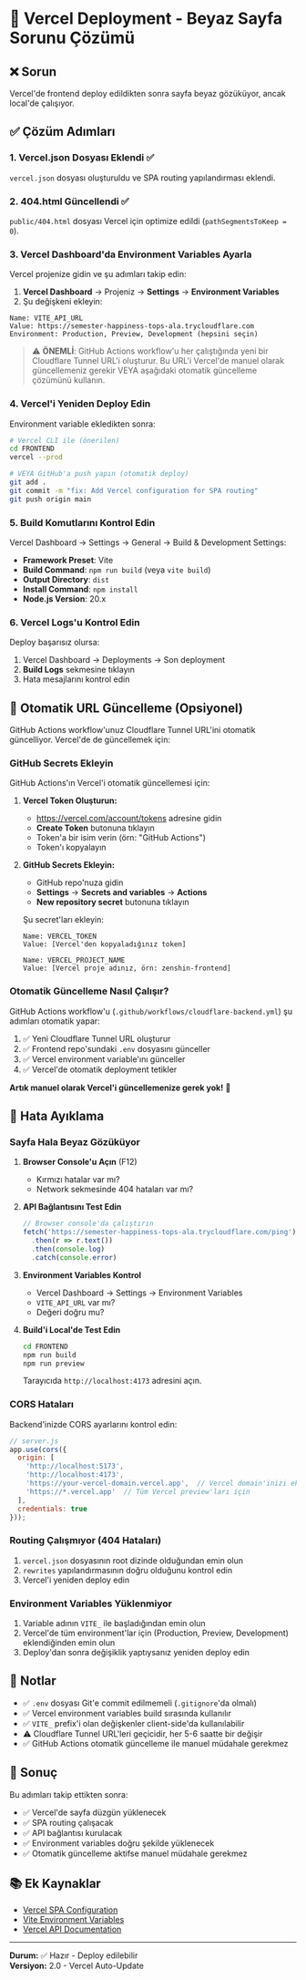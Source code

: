 # 🚀 Vercel Deployment - Beyaz Sayfa Sorunu Çözümü

## ❌ Sorun
Vercel'de frontend deploy edildikten sonra sayfa beyaz gözüküyor, ancak local'de çalışıyor.

## ✅ Çözüm Adımları

### 1. Vercel.json Dosyası Eklendi ✅
`vercel.json` dosyası oluşturuldu ve SPA routing yapılandırması eklendi.

### 2. 404.html Güncellendi ✅
`public/404.html` dosyası Vercel için optimize edildi (`pathSegmentsToKeep = 0`).

### 3. Vercel Dashboard'da Environment Variables Ayarla

Vercel projenize gidin ve şu adımları takip edin:

1. **Vercel Dashboard** → Projeniz → **Settings** → **Environment Variables**
2. Şu değişkeni ekleyin:

```
Name: VITE_API_URL
Value: https://semester-happiness-tops-ala.trycloudflare.com
Environment: Production, Preview, Development (hepsini seçin)
```

> ⚠️ **ÖNEMLİ**: GitHub Actions workflow'u her çalıştığında yeni bir Cloudflare Tunnel URL'i oluşturur. Bu URL'i Vercel'de manuel olarak güncellemeniz gerekir VEYA aşağıdaki otomatik güncelleme çözümünü kullanın.

### 4. Vercel'i Yeniden Deploy Edin

Environment variable ekledikten sonra:

```bash
# Vercel CLI ile (önerilen)
cd FRONTEND
vercel --prod

# VEYA GitHub'a push yapın (otomatik deploy)
git add .
git commit -m "fix: Add Vercel configuration for SPA routing"
git push origin main
```

### 5. Build Komutlarını Kontrol Edin

Vercel Dashboard → Settings → General → Build & Development Settings:

- **Framework Preset**: Vite
- **Build Command**: `npm run build` (veya `vite build`)
- **Output Directory**: `dist`
- **Install Command**: `npm install`
- **Node.js Version**: 20.x

### 6. Vercel Logs'u Kontrol Edin

Deploy başarısız olursa:

1. Vercel Dashboard → Deployments → Son deployment
2. **Build Logs** sekmesine tıklayın
3. Hata mesajlarını kontrol edin

## 🔄 Otomatik URL Güncelleme (Opsiyonel)

GitHub Actions workflow'unuz Cloudflare Tunnel URL'ini otomatik güncelliyor. Vercel'de de güncellemek için:

### GitHub Secrets Ekleyin

GitHub Actions'ın Vercel'i otomatik güncellemesi için:

1. **Vercel Token Oluşturun:**
   - https://vercel.com/account/tokens adresine gidin
   - **Create Token** butonuna tıklayın
   - Token'a bir isim verin (örn: "GitHub Actions")
   - Token'ı kopyalayın

2. **GitHub Secrets Ekleyin:**
   - GitHub repo'nuza gidin
   - **Settings** → **Secrets and variables** → **Actions**
   - **New repository secret** butonuna tıklayın
   
   Şu secret'ları ekleyin:
   
   ```
   Name: VERCEL_TOKEN
   Value: [Vercel'den kopyaladığınız token]
   ```
   
   ```
   Name: VERCEL_PROJECT_NAME
   Value: [Vercel proje adınız, örn: zenshin-frontend]
   ```

### Otomatik Güncelleme Nasıl Çalışır?

GitHub Actions workflow'u (`.github/workflows/cloudflare-backend.yml`) şu adımları otomatik yapar:

1. ✅ Yeni Cloudflare Tunnel URL oluşturur
2. ✅ Frontend repo'sundaki `.env` dosyasını günceller
3. ✅ Vercel environment variable'ını günceller
4. ✅ Vercel'de otomatik deployment tetikler

**Artık manuel olarak Vercel'i güncellemenize gerek yok!** 🎉

## 🐛 Hata Ayıklama

### Sayfa Hala Beyaz Gözüküyor

1. **Browser Console'u Açın** (F12)
   - Kırmızı hatalar var mı?
   - Network sekmesinde 404 hataları var mı?

2. **API Bağlantısını Test Edin**
   ```javascript
   // Browser console'da çalıştırın
   fetch('https://semester-happiness-tops-ala.trycloudflare.com/ping')
     .then(r => r.text())
     .then(console.log)
     .catch(console.error)
   ```

3. **Environment Variables Kontrol**
   - Vercel Dashboard → Settings → Environment Variables
   - `VITE_API_URL` var mı?
   - Değeri doğru mu?

4. **Build'i Local'de Test Edin**
   ```bash
   cd FRONTEND
   npm run build
   npm run preview
   ```
   
   Tarayıcıda `http://localhost:4173` adresini açın.

### CORS Hataları

Backend'inizde CORS ayarlarını kontrol edin:

```javascript
// server.js
app.use(cors({
  origin: [
    'http://localhost:5173',
    'http://localhost:4173',
    'https://your-vercel-domain.vercel.app',  // Vercel domain'inizi ekleyin
    'https://*.vercel.app'  // Tüm Vercel preview'ları için
  ],
  credentials: true
}));
```

### Routing Çalışmıyor (404 Hataları)

1. `vercel.json` dosyasının root dizinde olduğundan emin olun
2. `rewrites` yapılandırmasının doğru olduğunu kontrol edin
3. Vercel'i yeniden deploy edin

### Environment Variables Yüklenmiyor

1. Variable adının `VITE_` ile başladığından emin olun
2. Vercel'de tüm environment'lar için (Production, Preview, Development) eklendiğinden emin olun
3. Deploy'dan sonra değişiklik yaptıysanız yeniden deploy edin

## 📝 Notlar

- ✅ `.env` dosyası Git'e commit edilmemeli (`.gitignore`'da olmalı)
- ✅ Vercel environment variables build sırasında kullanılır
- ✅ `VITE_` prefix'i olan değişkenler client-side'da kullanılabilir
- ⚠️ Cloudflare Tunnel URL'leri geçicidir, her 5-6 saatte bir değişir
- ✅ GitHub Actions otomatik güncelleme ile manuel müdahale gerekmez

## 🎯 Sonuç

Bu adımları takip ettikten sonra:
- ✅ Vercel'de sayfa düzgün yüklenecek
- ✅ SPA routing çalışacak
- ✅ API bağlantısı kurulacak
- ✅ Environment variables doğru şekilde yüklenecek
- ✅ Otomatik güncelleme aktifse manuel müdahale gerekmez

## 📚 Ek Kaynaklar

- [Vercel SPA Configuration](https://vercel.com/docs/concepts/projects/project-configuration#rewrites)
- [Vite Environment Variables](https://vitejs.dev/guide/env-and-mode.html)
- [Vercel API Documentation](https://vercel.com/docs/rest-api)

---

**Durum:** ✅ Hazır - Deploy edilebilir  
**Versiyon:** 2.0 - Vercel Auto-Update
